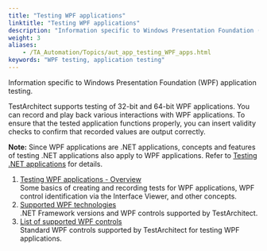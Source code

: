 ```yaml
--- 
title: "Testing WPF applications"
linktitle: "Testing WPF applications"
description: "Information specific to Windows Presentation Foundation (WPF) application testing."
weight: 3
aliases: 
    - /TA_Automation/Topics/aut_app_testing_WPF_apps.html
keywords: "WPF testing, application testing"
---
```


Information specific to Windows Presentation Foundation \(WPF\) application testing.

TestArchitect supports testing of 32-bit and 64-bit WPF applications. You can record and play back various interactions with WPF applications. To ensure that the tested application functions properly, you can insert validity checks to confirm that recorded values are output correctly.

**Note:** Since WPF applications are .NET applications, concepts and features of testing .NET applications also apply to WPF applications. Refer to [Testing .NET applications](/TA_Automation/Topics/aut_app_testing_NET_apps.html) for details.

1.  [Testing WPF applications - Overview](/TA_Automation/Topics/aut_app_testing_WPF_apps_basics.html)  
Some basics of creating and recording tests for WPF applications, WPF control identification via the Interface Viewer, and other concepts.
2.  [Supported WPF technologies](/TA_Automation/Topics/aut_app_testing_WPF_apps_supported_technology.html)  
.NET Framework versions and WPF controls supported by TestArchitect.
3.  [List of supported WPF controls](/TA_Automation/Topics/aut_app_testing_WPF_apps_supported_controls.html)  
Standard WPF controls supported by TestArchitect for testing WPF applications.




